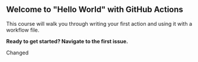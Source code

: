 ## Welcome to "Hello World" with GitHub Actions

This course will walk you through writing your first action and using it with a workflow file. 

**Ready to get started? Navigate to the first issue.**

Changed